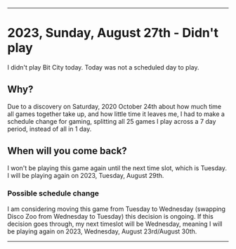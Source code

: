 
***

# 2023, Sunday, August 27th - Didn't play

I didn't play Bit City today. Today was not a scheduled day to play.

## Why?

Due to a discovery on Saturday, 2020 October 24th about how much time all games together take up, and how little time it leaves me, I had to make a schedule change for gaming, splitting all 25 games I play across a 7 day period, instead of all in 1 day.

## When will you come back?

I won't be playing this game again until the next time slot, which is Tuesday. I will be playing again on 2023, Tuesday, August 29th.

### Possible schedule change

I am considering moving this game from Tuesday to Wednesday (swapping Disco Zoo from Wednesday to Tuesday) this decision is ongoing. If this decision goes through, my next timeslot will be Wednesday, meaning I will be playing again on 2023, Wednesday, August 23rd/August 30th.

***
